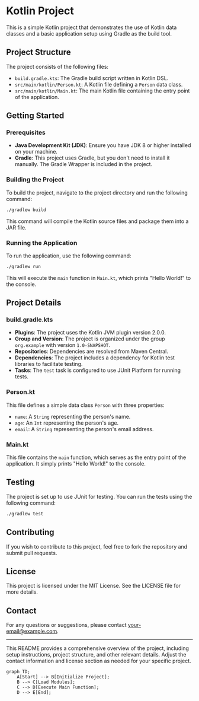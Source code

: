 
# Kotlin Project

This is a    simple Kotlin project that demonstrates the use of Kotlin data classes and a basic application setup using Gradle as the build tool.

## Project Structure

The project consists of the following files:

- `build.gradle.kts`: The Gradle build script written in Kotlin DSL.
- `src/main/kotlin/Person.kt`: A Kotlin file defining a `Person` data class.
- `src/main/kotlin/Main.kt`: The main Kotlin file containing the entry point of the application.

## Getting Started

### Prerequisites

- **Java Development Kit (JDK)**: Ensure you have JDK 8 or higher installed on your machine.
- **Gradle**: This project uses Gradle, but you don't need to install it manually. The Gradle Wrapper is included in the project.

### Building the Project

To build the project, navigate to the project directory and run the following command:

```bash
./gradlew build
```

This command will compile the Kotlin source files and package them into a JAR file.

### Running the Application

To run the application, use the following command:

```bash
./gradlew run
```

This will execute the `main` function in `Main.kt`, which prints "Hello World!" to the console.

## Project Details

### build.gradle.kts

- **Plugins**: The project uses the Kotlin JVM plugin version 2.0.0.
- **Group and Version**: The project is organized under the group `org.example` with version `1.0-SNAPSHOT`.
- **Repositories**: Dependencies are resolved from Maven Central.
- **Dependencies**: The project includes a dependency for Kotlin test libraries to facilitate testing.
- **Tasks**: The `test` task is configured to use JUnit Platform for running tests.

### Person.kt

This file defines a simple data class `Person` with three properties:

- `name`: A `String` representing the person's name.
- `age`: An `Int` representing the person's age.
- `email`: A `String` representing the person's email address.

### Main.kt

This file contains the `main` function, which serves as the entry point of the application. It simply prints "Hello World!" to the console.

## Testing

The project is set up to use JUnit for testing. You can run the tests using the following command:

```bash
./gradlew test
```

## Contributing

If you wish to contribute to this project, feel free to fork the repository and submit pull requests.

## License

This project is licensed under the MIT License. See the LICENSE file for more details.

## Contact

For any questions or suggestions, please contact [your-email@example.com](mailto:your-email@example.com).

---

This README provides a comprehensive overview of the project, including setup instructions, project structure, and other relevant details. Adjust the contact information and license section as needed for your specific project.
```mermaid
graph TD;
    A[Start] --> B[Initialize Project];
    B --> C[Load Modules];
    C --> D[Execute Main Function];
    D --> E[End];
```